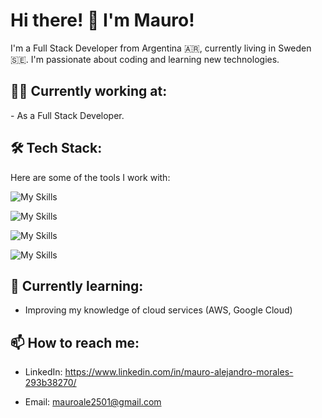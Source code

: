 # Hi there! 👋 I'm Mauro!

I'm a Full Stack Developer from Argentina 🇦🇷, currently living in Sweden 🇸🇪. 
I'm passionate about coding and learning new technologies.

## 👨‍💻 Currently working at:
**</salt>** - As a Full Stack Developer.

## 🛠 Tech Stack:
Here are some of the tools I work with:

![My Skills](https://skillicons.dev/icons?i=git,js,ts,react,nextjs,html,css,materialui,jest,vite)

![My Skills](https://skillicons.dev/icons?i=java,nodejs,maven)

![My Skills](https://skillicons.dev/icons?i=docker,postgres,azure,netlify,vercel)

![My Skills](https://skillicons.dev/icons?i=idea,vscode,postman)


## 🌱 Currently learning:
- Improving my knowledge of cloud services (AWS, Google Cloud)

## 📫 How to reach me: 
- LinkedIn: https://www.linkedin.com/in/mauro-alejandro-morales-293b38270/

- Email: mauroale2501@gmail.com
